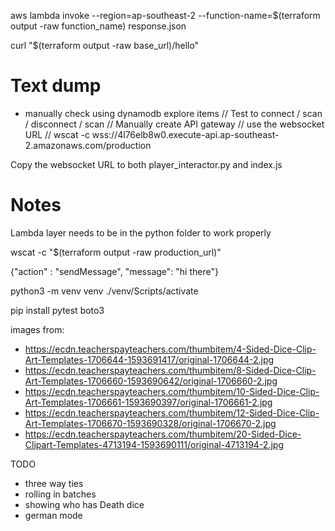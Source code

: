 aws lambda invoke --region=ap-southeast-2 --function-name=$(terraform output -raw function_name) response.json

curl "$(terraform output -raw base_url)/hello"

# Text dump
- manually check using dynamodb explore items
// Test to connect / scan / disconnect / scan
// Manually create API gateway
// use the websocket URL
// wscat -c wss://4l76elb8w0.execute-api.ap-southeast-2.amazonaws.com/production

Copy the websocket URL to both player_interactor.py and index.js

# Notes

Lambda layer needs to be in the python folder to work properly


wscat -c "$(terraform output -raw production_url)"

{"action" : "sendMessage", "message": "hi there"}



python3 -m venv venv
./venv/Scripts/activate

pip install pytest boto3


images from:
- https://ecdn.teacherspayteachers.com/thumbitem/4-Sided-Dice-Clip-Art-Templates-1706644-1593691417/original-1706644-2.jpg
- https://ecdn.teacherspayteachers.com/thumbitem/8-Sided-Dice-Clip-Art-Templates-1706660-1593690642/original-1706660-2.jpg
- https://ecdn.teacherspayteachers.com/thumbitem/10-Sided-Dice-Clip-Art-Templates-1706661-1593690397/original-1706661-2.jpg
- https://ecdn.teacherspayteachers.com/thumbitem/12-Sided-Dice-Clip-Art-Templates-1706670-1593690328/original-1706670-2.jpg
- https://ecdn.teacherspayteachers.com/thumbitem/20-Sided-Dice-Clipart-Templates-4713194-1593690111/original-4713194-2.jpg


TODO
- three way ties
- rolling in batches
- showing who has Death dice
- german mode